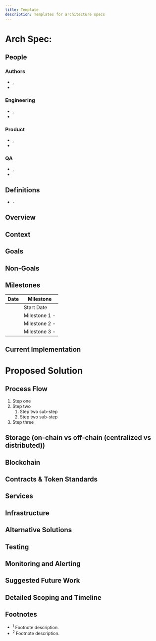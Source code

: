 ```yaml
---
title: Template
description: Templates for architecture specs
---
```


# Arch Spec: <!-- Project/Feature name -->

## People

### Authors

- <name>, [<handle>](profile-url)
-

### Engineering

- <name>, [<handle>](profile-url)
-

### Product

- <name>, [<handle>](profile-url)
-

### QA

- <name>, [<handle>](profile-url)
-

## Definitions

- **<Term>** - <Definition>

## Overview

<!--
  General Overview, maybe 1-3 sentences, detailing the "what". What is this,
  what's purpose will it serve.
-->

## Context

<!-- Some context as to WHY. What problems is this solving. -->

## Goals

<!-- Ultimate Goals of project/feature. Acceptance criteria of sorts. -->

## Non-Goals

<!-- Clarify/call out things that this project/feature should NOT be doing. -->

## Milestones

<!-- Initial proposed dates for kick off, soft launch, MVP, etc. -->

| Date          | Milestone                                                |
| ------------- | -------------------------------------------------------- |
| <!-- Date --> | Start Date                                               |
| <!-- Date --> | Milestone 1 - <!-- Example: Complete foundation work --> |
| <!-- Date --> | Milestone 2 - <!-- Description -->                       |
| <!-- Date --> | Milestone 3 - <!-- Description -->                       |

<!-- as many as you want -->

## Current Implementation

<!-- Detail the current implementation for added context. -->

# Proposed Solution

<!--
  Describe, IN DETAIL, the proposed solution. Breakdown of this section is flexible.
  Feel free to include images, flow charts, schema diagrams, code examples, etc. We've
  Included examples of some of the things you can, but are NOT limited to include below.
-->

## Process Flow

<!--
  What is the flow of your solution from start to finish? What this actually entails can vary from
  project to project: this can be user flows, or a more under the hood, but either way it should
  answer the question "what steps does this project need to take from start to finish?" Those steps
  should then be detailed out below as to roughly how you would accomplish them.
  This can be further broken out into subprocesses if necessary.
-->

1. Step one
2. Step two
   1. Step two sub-step
   2. Step two sub-step
3. Step three

## Storage (on-chain vs off-chain (centralized vs distributed))

<!-- Detailed technologies being used and include schemas. Schema diagrams are welcome. -->

## Blockchain

<!-- Which blockchain will you be using and why? Consensus Mechanism? -->

## Contracts & Token Standards

<!--
  What contracts do you envision creating? You should have thought through the functionality
  as part of this architecture process. Please share here how you see these contracts being
  implemented. How they will work together. Will there be interfaces? Code examples of how
  things will work are key. Will you be leveraging an existing project like dicon or ops
  chain in concert with new contracts? And how we plan on actually sharing contracts
  between projects? OpenZeppelin npm module approach? etc.
-->

## Services

<!--
  What services will you be creating? How will they be interacting with each other?
  What existing services/applications are you going to need? Will it leverage ops chain? DiCoN?
  How will you be authenticating across services? Authentication service? Organization? etc.
-->

## Infrastructure

<!--
  Deployment (i.e. client on-prem/cloud, EY cloud, managed service, app appliance). CI/CD approach?
-->

## Alternative Solutions

<!-- Detail other possible solutions you considered, and why you ultimate decided against them. -->

## Testing

<!-- What testing will be included in the solution. -->

## Monitoring and Alerting

<!--
  What monitoring & alerting will be included in the solution if applicable.
  Loggers, application monitoring i.e. New Relic, etc.
-->

## Suggested Future Work

<!-- What won't be in the MVP, that we could add down the road? -->

## Detailed Scoping and Timeline

<!-- Break out different tasks and estimated time to complete. -->

## Footnotes

- <sup>1</sup> Footnote description.
- <sup>2</sup> Footnote description.
